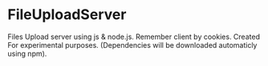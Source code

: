 # FileUploadServer
 Files Upload server using js &amp; node.js.
 Remember client by cookies.
 Created For experimental purposes.
 (Dependencies will be downloaded automaticly using npm).
